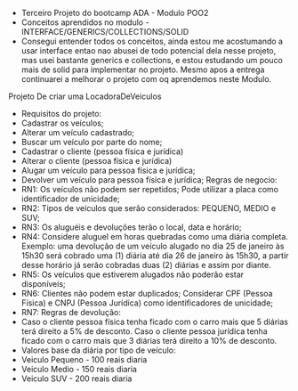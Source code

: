 - Terceiro Projeto do bootcamp ADA -  Modulo POO2
- Conceitos aprendidos no modulo - INTERFACE/GENERICS/COLLECTIONS/SOLID
- Consegui entender todos os conceitos, ainda estou me acostumando a usar interface entao nao abusei de todo potencial dela nesse projeto, mas usei bastante generics e collections, e estou estudando um pouco mais de solid para implementar no projeto.
Mesmo apos a entrega continuarei a melhorar o projeto com oq aprendemos neste Modulo.

Projeto De criar uma LocadoraDeVeiculos
- Requisitos do projeto:
- Cadastrar os veículos;
- Alterar um veículo cadastrado;
- Buscar um veículo por parte do nome;
- Cadastrar o cliente (pessoa física e jurídica)
- Alterar o cliente (pessoa física e jurídica)
- Alugar um veículo para pessoa física e jurídica;
- Devolver um veículo para pessoa física e jurídica;
Regras de negocio:
- RN1: Os veículos não podem ser repetidos; Pode utilizar a placa como identificador de unicidade;
- RN2: Tipos de veículos que serão considerados: PEQUENO, MEDIO e SUV;
- RN3: Os aluguéis e devoluções terão o local, data e horário;
- RN4: Considere aluguel em horas quebradas como uma diária completa. Exemplo: uma devolução de um veículo alugado no dia 25 de janeiro às 15h30 será cobrado uma (1) diária até dia 26 de janeiro às 15h30, a partir desse horário já serão cobradas duas (2) diárias e assim por diante.
- RN5: Os veículos que estiverem alugados não poderão estar disponíveis;
- RN6: Clientes não podem estar duplicados; Considerar CPF (Pessoa Física) e CNPJ (Pessoa Jurídica) como identificadores de unicidade;
- RN7: Regras de devolução:
- Caso o cliente pessoa física tenha ficado com o carro mais que 5 diárias terá direito a 5% de desconto.
Caso o cliente pessoa jurídica tenha ficado com o carro mais que 3 diárias terá direito a 10% de desconto.
- Valores base da diária por tipo de veículo:
- Veiculo Pequeno - 100 reais diaria
- Veiculo Medio - 150 reais diaria
- Veiculo SUV - 200 reais diaria




